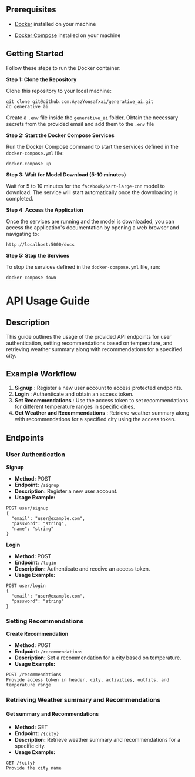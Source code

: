 ## Prerequisites

- [Docker](https://www.docker.com/) installed on your machine

* [Docker Compose](https://docs.docker.com/compose/) installed on your machine

## Getting Started

Follow these steps to run the Docker container:

**Step 1: Clone the Repository**

Clone this repository to your local machine:

```
git clone git@github.com:AyazYousafxai/generative_ai.git
cd generative_ai
```

Create a `.env` file inside the `generative_ai` folder. Obtain the necessary secrets from the provided email and add them to the `.env` file

**Step 2: Start the Docker Compose Services**

Run the Docker Compose command to start the services defined in the `docker-compose.yml` file:

```
docker-compose up
```

**Step 3: Wait for Model Download (5-10 minutes)**

Wait for 5 to 10 minutes for the `facebook/bart-large-cnn` model to download. The service will start automatically once the downloading is completed.

**Step 4: Access the Application**

Once the services are running and the model is downloaded, you can access the application's documentation by opening a web browser and navigating to:

```
http://localhost:5000/docs
```

**Step 5: Stop the Services**

To stop the services defined in the `docker-compose.yml` file, run:

```
docker-compose down
```

# API Usage Guide

## Description

This guide outlines the usage of the provided API endpoints for user authentication, setting recommendations based on temperature, and retrieving weather summary along with recommendations for a specified city.

## Example Workflow

1. **Signup** : Register a new user account to access protected endpoints.
2. **Login** : Authenticate and obtain an access token.
3. **Set Recommendations** : Use the access token to set recommendations for different temperature ranges in specific cities.
4. **Get Weather and Recommendations** : Retrieve weather summary along with recommendations for a specified city using the access token.

## Endpoints

### User Authentication

**Signup**

* **Method:** POST
* **Endpoint:** `/signup`
* **Description:** Register a new user account.
* **Usage Example:**

```
POST user/signup
{
  "email": "user@example.com",
  "password": "string",
  "name": "string"
}
```

**Login**

* **Method:** POST
* **Endpoint:** `/login`
* **Description:** Authenticate and receive an access token.
* **Usage Example:**

```
POST user/login
{
  "email": "user@example.com",
  "password": "string"
}
```

### Setting Recommendations

**Create Recommendation**

* **Method:** POST
* **Endpoint:** `/recommendations`
* **Description:** Set a recommendation for a city based on temperature.
* **Usage Example:**

```
POST /recommendations
Provide access token in header, city, activities, outfits, and temperature range
```

### Retrieving Weather summary and Recommendations

#### Get summary and Recommendations

* **Method:** GET
* **Endpoint:** `/{city}`
* **Description:** Retrieve weather summary and recommendations for a specific city.
* **Usage Example:**

```
GET /{city}
Provide the city name
```
